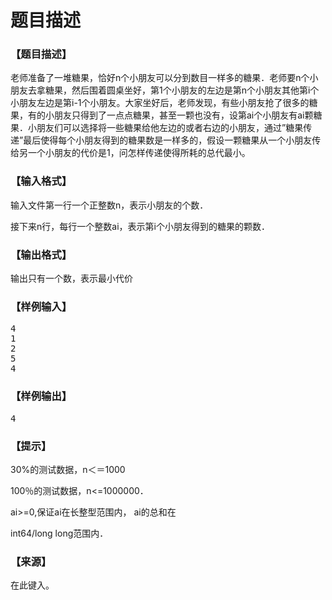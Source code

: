 # 题目描述


<h3>
【题目描述】
</h3>
<p>
老师准备了一堆糖果，恰好n个小朋友可以分到数目一样多的糖果．老师要n个小朋友去拿糖果，然后围着圆桌坐好，第1个小朋友的左边是第n个小朋友其他第i个小朋友左边是第i-1个小朋友。大家坐好后，老师发现，有些小朋友抢了很多的糖果，有的小朋友只得到了一点点糖果，甚至一颗也没有，设第ai个小朋友有ai颗糖果．小朋友们可以选择将一些糖果给他左边的或者右边的小朋友，通过”糖果传递”最后使得每个小朋友得到的糖果数是一样多的，假设一颗糖果从一个小朋友传给另一个小朋友的代价是1，问怎样传递使得所耗的总代最小。
</p>
<h3>
【输入格式】
</h3>
<p>
输入文件第一行一个正整数n，表示小朋友的个数．
</p>
<p>
接下来n行，每行一个整数ai，表示第i个小朋友得到的糖果的颗数．
</p>
<h3>
【输出格式】
</h3>
<p>
输出只有一个数，表示最小代价
</p>
<h3>
【样例输入】
</h3>
<pre>4
1
2
5
4
</pre>
<h3>
【样例输出】
</h3>
<pre>4</pre>
<h3>
【提示】
</h3>
<p>
30%的测试数据，n＜＝1000
</p>
<p>
100％的测试数据，n&lt;=1000000．
</p>
<p>
ai&gt;=0,保证ai在长整型范围内， ai的总和在
</p>
<p>
int64/long long范围内．
</p>
<h3>
【来源】
</h3>
<p>
在此键入。
</p>
